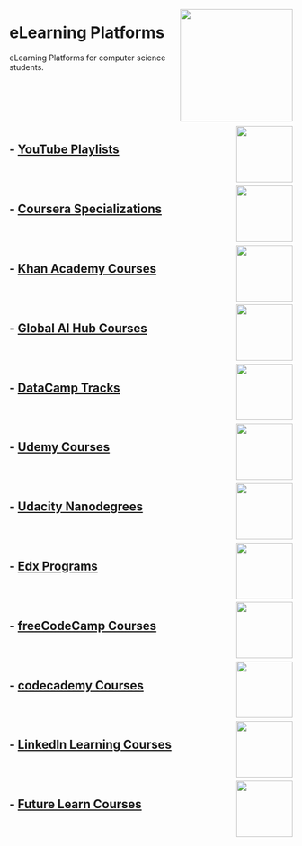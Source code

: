 <img align="right" width="200" src="https://github.com/cs-MohamedAyman/cs-MohamedAyman/blob/main/repos-logos/elearning-platforms.jpg"></img>

# eLearning Platforms
eLearning Platforms for computer science students.

<br><br>

<br><br>
<img align="right" width="100" src="https://github.com/cs-MohamedAyman/cs-MohamedAyman/blob/main/repos-logos/youtube.jpg"></img>

## - [YouTube Playlists](https://github.com/cs-MohamedAyman/eLearning-Platforms/blob/master/YouTube-Playlists/README.md)

<br><br>
<img align="right" width="100" src="https://github.com/cs-MohamedAyman/cs-MohamedAyman/blob/main/repos-logos/coursera.jpg"></img>

## - [Coursera Specializations](https://github.com/cs-MohamedAyman/eLearning-Platforms/blob/master/Coursera-Specializations/README.md)

<br><br>
<img align="right" width="100" src="https://github.com/cs-MohamedAyman/cs-MohamedAyman/blob/main/repos-logos/khanacademy.jpg"></img>

## - [Khan Academy Courses](https://github.com/cs-MohamedAyman/eLearning-Platforms/blob/master/Khan-Academy-Courses/README.md)

<br><br>
<img align="right" width="100" src="https://github.com/cs-MohamedAyman/cs-MohamedAyman/blob/main/repos-logos/globalaihub.jpg"></img>

## - [Global AI Hub Courses](https://github.com/cs-MohamedAyman/eLearning-Platforms/blob/master/Global-AI-Hub-Courses/README.md)

<br><br>
<img align="right" width="100" src="https://github.com/cs-MohamedAyman/cs-MohamedAyman/blob/main/repos-logos/datacamp.jpg"></img>

## - [DataCamp Tracks](https://github.com/cs-MohamedAyman/eLearning-Platforms/blob/master/DataCamp-Tracks/README.md)

<br><br>
<img align="right" width="100" src="https://github.com/cs-MohamedAyman/cs-MohamedAyman/blob/main/repos-logos/udemy.jpg"></img>

## - [Udemy Courses](https://github.com/cs-MohamedAyman/eLearning-Platforms/blob/master/Udemy-Courses/README.md)

<br><br>
<img align="right" width="100" src="https://github.com/cs-MohamedAyman/cs-MohamedAyman/blob/main/repos-logos/udacity.jpg"></img>

## - [Udacity Nanodegrees](https://github.com/cs-MohamedAyman/eLearning-Platforms/blob/master/Udacity-Nanodegrees/README.md)

<br><br>
<img align="right" width="100" src="https://github.com/cs-MohamedAyman/cs-MohamedAyman/blob/main/repos-logos/codeacademy.jpg"></img>

## - [Edx Programs](https://github.com/cs-MohamedAyman/eLearning-Platforms/blob/master/Edx-Programs/README.md)

<br><br>
<img align="right" width="100" src="https://github.com/cs-MohamedAyman/cs-MohamedAyman/blob/main/repos-logos/freecodecamp.jpg"></img>

## - [freeCodeCamp Courses](https://github.com/cs-MohamedAyman/eLearning-Platforms/blob/master/freeCodeCamp-Courses/README.md)

<br><br>
<img align="right" width="100" src="https://github.com/cs-MohamedAyman/cs-MohamedAyman/blob/main/repos-logos/codeacademy.jpg"></img>

## - [codecademy Courses](https://github.com/cs-MohamedAyman/eLearning-Platforms/blob/master/codecademy-Courses/README.md)

<br><br>
<img align="right" width="100" src="https://github.com/cs-MohamedAyman/cs-MohamedAyman/blob/main/repos-logos/linkedinlearning.jpg"></img>

## - [LinkedIn Learning Courses](https://github.com/cs-MohamedAyman/eLearning-Platforms/blob/master/LinkedIn-Learning-Courses/README.md)

<br><br>
<img align="right" width="100" src="https://github.com/cs-MohamedAyman/cs-MohamedAyman/blob/main/repos-logos/futurelearn.jpg"></img>

## - [Future Learn Courses](https://github.com/cs-MohamedAyman/eLearning-Platforms/blob/master/Future-Learn-Courses/README.md)
